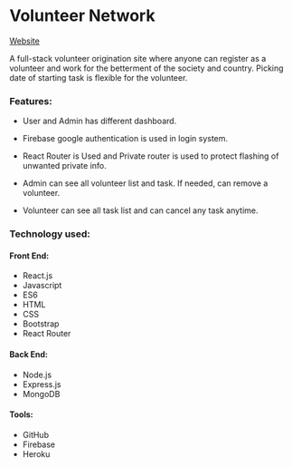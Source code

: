 # Volunteer Network

[Website](https://volunteer-network-spa.firebaseapp.com/)


A full-stack volunteer origination site where anyone can register as a volunteer and work for the betterment of the society and country. Picking date of starting task is flexible for the volunteer.


### Features:
- User and Admin has different dashboard.

- Firebase google authentication is used in login system.

- React Router is Used and Private router is used to protect flashing of unwanted private info.

- Admin can see all volunteer list and task. If needed, can remove a volunteer.

- Volunteer can see all task list and can cancel any task anytime. 


### Technology used:

#### Front End: 
- React.js
- Javascript
- ES6
- HTML
- CSS
- Bootstrap
- React Router

#### Back End: 
- Node.js
- Express.js
- MongoDB

#### Tools: 
- GitHub
- Firebase
- Heroku
